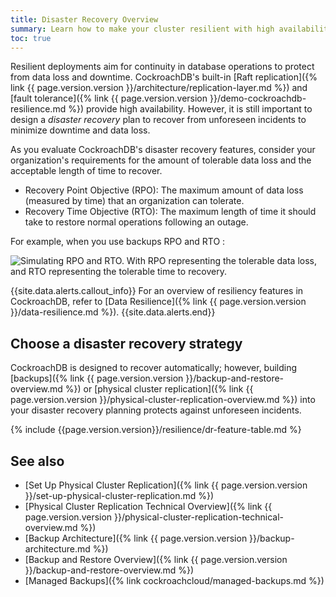 ```yaml
---
title: Disaster Recovery Overview
summary: Learn how to make your cluster resilient with high availability and disaster recovery features.
toc: true
---
```


Resilient deployments aim for continuity in database operations to protect from data loss and downtime. CockroachDB's built-in [Raft replication]({% link {{ page.version.version }}/architecture/replication-layer.md %}) and [fault tolerance]({% link {{ page.version.version }}/demo-cockroachdb-resilience.md %}) provide high availability. However, it is still important to design a _disaster recovery_ plan to recover from unforeseen incidents to minimize downtime and data loss.

As you evaluate CockroachDB's disaster recovery features, consider your organization's requirements for the amount of tolerable data loss and the acceptable length of time to recover.

- Recovery Point Objective (RPO): The maximum amount of data loss (measured by time) that an organization can tolerate.
- Recovery Time Objective (RTO): The maximum length of time it should take to restore normal operations following an outage.

For example, when you use backups RPO and RTO :

<img src="{{ 'images/v24.2/rpo-rto.png' | relative_url }}" alt="Simulating RPO and RTO. With RPO representing the tolerable data loss, and RTO representing the tolerable time to recovery." style="border:0px solid #eee;max-width:100%" />

{{site.data.alerts.callout_info}}
For an overview of resiliency features in CockroachDB, refer to [Data Resilience]({% link {{ page.version.version }}/data-resilience.md %}).
{{site.data.alerts.end}}

## Choose a disaster recovery strategy

CockroachDB is designed to recover automatically; however, building [backups]({% link {{ page.version.version }}/backup-and-restore-overview.md %}) or [physical cluster replication]({% link {{ page.version.version }}/physical-cluster-replication-overview.md %}) into your disaster recovery planning protects against unforeseen incidents.

{% include {{page.version.version}}/resilience/dr-feature-table.md %}

## See also

- [Set Up Physical Cluster Replication]({% link {{ page.version.version }}/set-up-physical-cluster-replication.md %})
- [Physical Cluster Replication Technical Overview]({% link {{ page.version.version }}/physical-cluster-replication-technical-overview.md %})
- [Backup Architecture]({% link {{ page.version.version }}/backup-architecture.md %})
- [Backup and Restore Overview]({% link {{ page.version.version }}/backup-and-restore-overview.md %})
- [Managed Backups]({% link cockroachcloud/managed-backups.md %})
